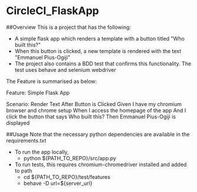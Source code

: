 # CircleCI_FlaskApp

##Overview
This is a project that has the following:
- A simple flask app which renders a template with a button titled "Who built this?"
- When this button is clicked, a new template is rendered with the text "Emmanuel Pius-Ogiji"
- The project also contains a BDD test that confirms this functionality. The test uses behave and selenium webdriver

The Feature is summarised as below:

Feature: Simple Flask App

Scenario: Render Text After Button is Clicked
    Given I have my chromium browser and chrome setup
    When I access the homepage of the app
    And I click the button that says Who built this?
    Then Emmanuel Pius-Ogiji is displayed
    
##Usage
Note that the necessary python dependencies are available in the requirements.txt
- To run the app locally, 
    - python ${PATH_TO_REPO}/src/app.py
- To run tests, this requires chromium-chromedriver installed and added to path
    - cd ${PATH_TO_REPO}/test/features
    - behave -D url=${server_url}